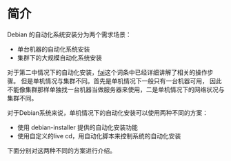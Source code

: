 # 简介
Debian 的自动化系统安装分为两个需求场景：

- 单台机器的自动化系统安装
- 集群下的大规模自动化系统安装

对于第二中情况下的自动化安装，[fai]()这个词条中已经详细讲解了相关的操作步骤。
但是单机情况与集群不同。首先是单机情况下一般只有一台机器可用，
因此不能像集群那样单独找一台机器当做服务器来使用，二是单机情况下的网络状况与集群不同。

对于Debian系统来说，单机情况下的自动化安装可以使用两种不同的方案：

- 使用 debian-installer 提供的自动化安装功能
- 使用自定义的live cd，用自动化脚本来控制系统的自动化安装

下面分别对这两种不同的方案进行介绍。